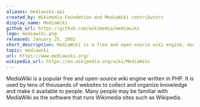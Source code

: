 ```yaml
---
aliases: mediawiki-api
created_by: Wikimedia Foundation and MediaWiki contributors
display_name: MediaWiki
github_url: https://github.com/wikimedia/mediawiki
logo: mediawiki.png
released: January 25, 2002
short_description: MediaWiki is a free and open-source wiki engine, most well-known for powering Wikipedia.
topic: mediawiki
url: https://www.mediawiki.org/
wikipedia_url: https://en.wikipedia.org/wiki/MediaWiki
---
```

MediaWiki is a popular free and open-source wiki engine written in PHP.
It is used by tens of thousands of websites to collect and organize knowledge and make it available to people.
Many people may be familiar with MediaWiki as the software that runs Wikimedia sites such as Wikipedia.

